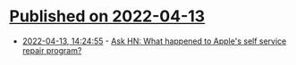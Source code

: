# [Published on 2022-04-13](index.md)

* [2022-04-13, 14:24:55](https://news.ycombinator.com/item?id=31014998) - [Ask HN: What happened to Apple's self service repair program?](https://news.ycombinator.com/item?id=31014998)
